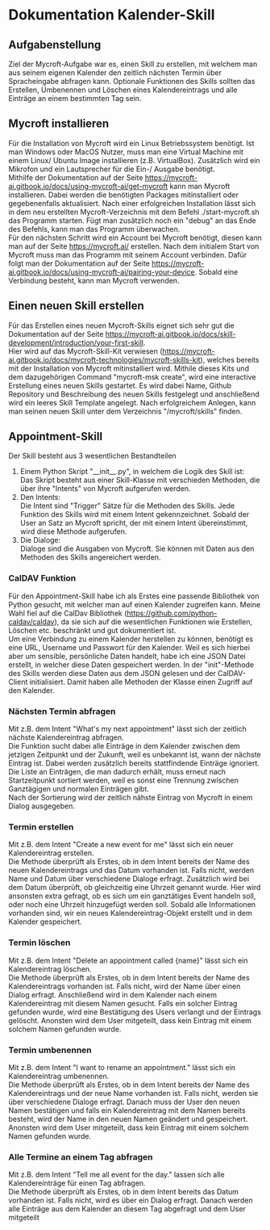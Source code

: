 # Dokumentation Kalender-Skill

## Aufgabenstellung

Ziel der Mycroft-Aufgabe war es, einen Skill zu erstellen, mit welchem man aus seinem eigenen Kalender den zeitlich nächsten Termin über Spracheingabe abfragen kann. Optionale Funktionen des Skills sollten das Erstellen, Umbenennen und Löschen eines Kalendereintrags und alle Einträge an einem bestimmten Tag sein.  

## Mycroft installieren

Für die Installation von Mycroft wird ein Linux Betriebssystem benötigt. Ist man Windows oder MacOS Nutzer, muss man eine Virtual Machine mit einem Linux/ Ubuntu Image installieren (z.B. VirtualBox). Zusätzlich wird ein Mikrofon und ein Lautsprecher für die Ein-/ Ausgabe benötigt.  
Mithilfe der Dokumentation auf der Seite https://mycroft-ai.gitbook.io/docs/using-mycroft-ai/get-mycroft kann man Mycroft installieren. Dabei werden die benötigten Packages mitinstalliert oder gegebenenfalls aktualisiert. Nach einer erfolgreichen Installation lässt sich in dem neu erstellten Mycroft-Verzeichnis mit dem Befehl ./start-mycroft.sh das Programm starten. Fügt man zusätzlich noch ein "debug" an das Ende des Befehls, kann man das Programm überwachen.  
Für den nächsten Schritt wird ein Account bei Mycroft benötigt, diesen kann man auf der Seite https://mycroft.ai/ erstellen. Nach dem initialem Start von Mycroft muss man das Programm mit seinem Account verbinden. Dafür folgt man der Dokumentation auf der Seite https://mycroft-ai.gitbook.io/docs/using-mycroft-ai/pairing-your-device. Sobald eine Verbindung besteht, kann man Mycroft verwenden.  

## Einen neuen Skill erstellen

Für das Erstellen eines neuen Mycroft-Skills eignet sich sehr gut die Dokumentation auf der Seite https://mycroft-ai.gitbook.io/docs/skill-development/introduction/your-first-skill.  
Hier wird auf das Mycroft-Skill-Kit verwiesen (https://mycroft-ai.gitbook.io/docs/mycroft-technologies/mycroft-skills-kit), welches bereits mit der Installation von Mycroft mitinstalliert wird. Mithile dieses Kits und dem dazugehörigen Command "mycroft-msk create", wird eine interactive Erstellung eines neuen Skills gestartet. Es wird dabei Name, Github Repository und Beschreibung des neuen Skills festgelegt und anschließend wird ein leeres Skill Template angelegt. Nach erfolgreichem Anlegen, kann man seinen neuen Skill unter dem Verzeichnis "/mycroft/skills" finden. 

## Appointment-Skill

Der Skill besteht aus 3 wesentlichen Bestandteilen

1. Einem Python Skript "\_\_init__.py", in welchem die Logik des Skill ist:  
Das Skript besteht aus einer Skill-Klasse mit verschieden Methoden, die über ihre "Intents" von Mycroft aufgerufen werden.
2. Den Intents:  
Die Intent sind "Trigger" Sätze für die Methoden des Skills. Jede Funktion des Skills wird mit einem Intent gekennzeichnet. Sobald der User an Satz an Mycroft spricht, der mit einem Intent übereinstimmt, wird diese Methode aufgerufen.
3. Die Dialoge:  
Dialoge sind die Ausgaben von Mycroft. Sie können mit Daten aus den Methoden des Skills angereichert werden.

### CalDAV Funktion

Für den Appointment-Skill habe ich als Erstes eine passende Bibliothek von Python gesucht, mit welcher man auf einen Kalender zugreifen kann. Meine Wahl fiel auf die CalDav Bibliothek (https://github.com/python-caldav/caldav), da sie sich auf die wesentlichen Funktionen wie Erstellen, Löschen etc. beschränkt und gut dokumentiert ist.  
Um eine Verbindung zu einem Kalender herstellen zu können, benötigt es eine URL, Username und Passwort für den Kalender. Weil es sich hierbei aber um sensible, persönliche Daten handelt, habe ich eine JSON Datei erstellt, in welcher diese Daten gespeichert werden. In der "init"-Methode des Skills werden diese Daten aus dem JSON gelesen und der CalDAV-Client initialisiert. Damit haben alle Methoden der Klasse einen Zugriff auf den Kalender.

### Nächsten Termin abfragen

Mit z.B. dem Intent "What's my next appointment" lässt sich der zeitlich nächste Kalendereintrag abfragen.  
Die Funktion sucht dabei alle Einträge in dem Kalender zwischen dem jetzigen Zeitpunkt und der Zukunft, weil es unbekannt ist, wann der nächste Eintrag ist. Dabei werden zusätzlich bereits stattfindende Einträge ignoriert. Die Liste an Einträgen, die man dadurch erhält, muss erneut nach Startzeitpunkt sortiert werden, weil es sonst eine Trennung zwischen Ganztägigen und normalen Einträgen gibt.  
Nach der Sortierung wird der zeitlich nähste Eintrag von Mycroft in einem Dialog ausgegeben.

### Termin erstellen

Mit z.B. dem Intent "Create a new event for me" lässt sich ein neuer Kalendereintrag erstellen.  
Die Methode überprüft als Erstes, ob in dem Intent bereits der Name des neuen Kalendereintrags und das Datum vorhanden ist. Falls nicht, werden Name und Datum über verschiedene Dialoge erfragt. Zusätzlich wird bei dem Datum überprüft, ob gleichzeitig eine Uhrzeit genannt wurde. Hier wird ansonsten extra gefragt, ob es sich um ein ganztätiges Event handeln soll, oder noch eine Uhrzeit hinzugefügt werden soll. Sobald alle Informationen vorhanden sind, wir ein neues Kalendereintrag-Objekt erstellt und in dem Kalender gespeichert.

### Termin löschen

Mit z.B. dem Intent "Delete an appointment called {name}" lässt sich ein Kalendereintrag löschen.  
Die Methode überprüft als Erstes, ob in dem Intent bereits der Name des Kalendereintrags vorhanden ist. Falls nicht, wird der Name über einen Dialog erfragt. Anschließend wird in dem Kalender nach einem Kalendereintrag mit diesem Namen gesucht. Falls ein solcher Eintrag gefunden wurde, wird eine Bestätigung des Users verlangt und der Eintrags gelöscht. Anonsten wird dem User mitgeteilt, dass kein Eintrag mit einem solchem Namen gefunden wurde.

### Termin umbenennen

Mit z.B. dem Intent "I want to rename an appointment." lässt sich ein Kalendereintrag umbenennen.  
Die Methode überprüft als Erstes, ob in dem Intent bereits der Name des Kalendereintrags und der neue Name vorhanden ist. Falls nicht, werden sie über verschiedene Dialoge erfragt. Danach muss der User den neuen Namen bestätigen und falls ein Kalendereintrag mit dem Namen bereits besteht, wird der Name in den neuen Namen geändert und gespeichert. Anonsten wird dem User mitgeteilt, dass kein Eintrag mit einem solchem Namen gefunden wurde.


### Alle Termine an einem Tag abfragen

Mit z.B. dem Intent "Tell me all event for the day." lassen sich alle Kalendereinträge für einen Tag abfragen.  
Die Methode überprüft als Erstes, ob in dem Intent bereits das Datum vorhanden ist. Falls nicht, wird es über ein Dialog erfragt. Danach werden alle Einträge aus dem Kalender an diesem Tag abgefragt und dem User mitgeteilt